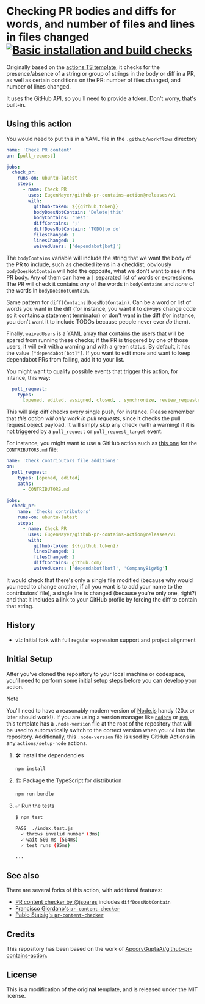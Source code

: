 # Checking PR bodies and diffs for words, and number of files and lines in files changed [![Basic installation and build checks](https://github.com/JJ/github-pr-contains-action/actions/workflows/checkin.yml/badge.svg)](https://github.com/JJ/github-pr-contains-action/actions/workflows/checkin.yml)

Originally based on the
[actions TS template](https://github.com/actions/typescript-template), it checks
for the presence/absence of a string or group of strings in the body or diff in
a PR, as well as certain conditions on the PR: number of files changed, and
number of lines changed.

It uses the GitHub API, so you'll need to provide a token. Don't worry, that's
built-in.

## Using this action

You would need to put this in a YAML file in the `.github/workflows` directory

```yaml
name: 'Check PR content'
on: [pull_request]

jobs:
  check_pr:
    runs-on: ubuntu-latest
    steps:
      - name: Check PR
        uses: EugenMayer/github-pr-contains-action@releases/v1
        with:
          github-token: ${{github.token}}
          bodyDoesNotContain: 'Delete|this'
          bodyContains: 'Test'
          diffContains: ';'
          diffDoesNotContain: 'TODO|to do'
          filesChanged: 1
          linesChanged: 1
          waivedUsers: ['dependabot[bot]']
```

The `bodyContains` variable will include the string that we want the body of the
PR to include, such as checked items in a checklist; obviously
`bodyDoesNotContain` will hold the opposite, what we don't want to see in the PR
body. Any of them can have a `|` separated list of words or expressions. The PR
will check it contains _any_ of the words in `bodyContains` and _none_ of the
words in `bodyDoesnotContain`.

Same pattern for `diff(Contains|DoesNotContain)`. Can be a word or list of words
you want in the diff (for instance, you want it to _always_ change code so it
contains a statement terminator) or don't want in the diff (for instance, you
don't want it to include TODOs because people never ever _do_ them).

Finally, `waivedUsers` is a YAML array that contains the users that will be
spared from running these checks; if the PR is triggered by one of those users,
it will exit with a warning and with a green status. By default, it has the
value `["dependabot[bot]"]`. If you want to edit more and want to keep
dependabot PRs from failing, add it to your list.

You might want to qualify possible events that trigger this action, for intance,
this way:

```yaml
  pull_request:
    types:
      [opened, edited, assigned, closed, , synchronize, review_requested, ready_for_review]
```

This will skip diff checks every single push, for instance. Please remember that
_this action will only work in pull requests_, since it checks the pull request
object payload. It will simply skip any check (with a warning) if it is not
triggered by a `pull_request` or `pull_request_target` event.

For instance, you might want to use a GitHub action such as
[this one](.github/workflows/contributors.yaml) for the `CONTRIBUTORS.md` file:

```yaml
name: 'Check contributors file additions'
on:
  pull_request:
    types: [opened, edited]
    paths:
      - CONTRIBUTORS.md

jobs:
  check_pr:
    name: 'Checks contributors'
    runs-on: ubuntu-latest
    steps:
      - name: Check PR
        uses: EugenMayer/github-pr-contains-action@releases/v1
        with:
          github-token: ${{github.token}}
          linesChanged: 1
          filesChanged: 1
          diffContains: github.com/
          waivedUsers: ['dependabot[bot]', 'CompanyBigWig']
```

It would check that there's only a single file modified (because why would you
need to change another, if all you want is to add your name to the contributors'
file), a single line is changed (because you're only one, right?) and that it
includes a link to your GitHub profile by forcing the diff to contain that
string.

## History

- `v1`: Initial fork with full regular expression support and project alignment

## Initial Setup

After you've cloned the repository to your local machine or codespace, you'll
need to perform some initial setup steps before you can develop your action.

> [!NOTE]
>
> You'll need to have a reasonably modern version of
> [Node.js](https://nodejs.org) handy (20.x or later should work!). If you are
> using a version manager like [`nodenv`](https://github.com/nodenv/nodenv) or
> [`nvm`](https://github.com/nvm-sh/nvm), this template has a `.node-version`
> file at the root of the repository that will be used to automatically switch
> to the correct version when you `cd` into the repository. Additionally, this
> `.node-version` file is used by GitHub Actions in any `actions/setup-node`
> actions.

1. :hammer_and_wrench: Install the dependencies

   ```bash
   npm install
   ```

1. :building_construction: Package the TypeScript for distribution

   ```bash
   npm run bundle
   ```

1. :white_check_mark: Run the tests

   ```bash
   $ npm test

   PASS  ./index.test.js
     ✓ throws invalid number (3ms)
     ✓ wait 500 ms (504ms)
     ✓ test runs (95ms)

   ...
   ```

## See also

There are several forks of this action, with additional features:

- [PR content checker by @jsoares](https://github.com/jsoares/gh-pr-content-checker/)
  includes `diffDoesNotContain`
- [Francisco Giordano's `pr-content-checker`](https://github.com/francesco-giordano/gh-pr-content-checker)
- [Pablo Statsig's `pr-content-checker`](https://github.com/pablo-statsig/gh-pr-content-checker/)

## Credits

This repository has been based on the work of
[ApoorvGuptaAi/github-pr-contains-action](https://github.com/ApoorvGuptaAi/github-pr-contains-action).

## License

This is a modification of the original template, and is released under the MIT
license.
